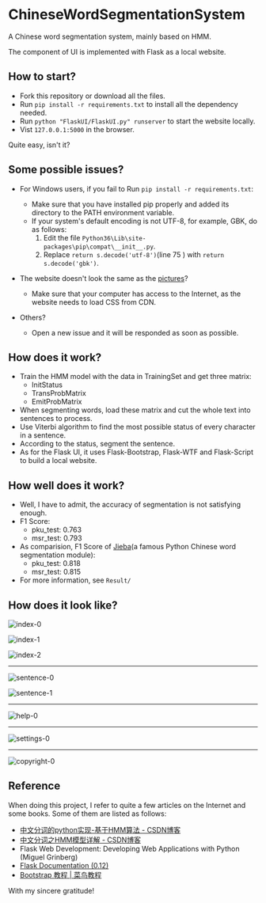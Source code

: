 # ChineseWordSegmentationSystem

A Chinese word segmentation system, mainly based on HMM.

The component of UI is implemented with Flask as a local website.

## How to start?

* Fork this repository or download all the files.
* Run `pip install -r requirements.txt` to install all the dependency needed.
* Run `python "FlaskUI/FlaskUI.py" runserver` to start the website locally.
* Vist `127.0.0.1:5000` in the browser.

Quite easy, isn't it?

## Some possible issues?

* For Windows users, if you fail to Run `pip install -r requirements.txt`:
    * Make sure that you have installed pip properly and added its directory to the PATH environment variable.
    * If your system's default encoding is not UTF-8, for example, GBK, do as follows:
        1. Edit the file `Python36\Lib\site-packages\pip\compat\__init__.py`.
        2. Replace `return s.decode('utf-8')`(line 75 ) with  `return s.decode('gbk')`.

* The website doesn't look the same as the [pictures](#how-does-it-look-like)?
    * Make sure that your computer has access to the Internet, as the website needs to load CSS from CDN.

* Others?
    * Open a new issue and it will be responded as soon as possible.

## How does it work?

* Train the HMM model with the data in TrainingSet and get three matrix:
    * InitStatus
    * TransProbMatrix
    * EmitProbMatrix
* When segmenting words, load these matrix and cut the whole text into sentences to process.
* Use Viterbi algorithm to find the most possible status of every character in a sentence.
* According to the status, segment the sentence.
* As for the Flask UI, it uses Flask-Bootstrap, Flask-WTF and Flask-Script to build a local website.

## How well does it work?

* Well, I have to admit, the accuracy of segmentation is not satisfying enough.
* F1 Score:
    * pku_test: 0.763
    * msr_test: 0.793
* As comparision, F1 Score of [Jieba](https://github.com/fxsjy/jieba)(a famous Python Chinese word segmentation module):
    * pku_test: 0.818
    * msr_test: 0.815
* For more information, see `Result/`

## How does it look like?

![index-0](/Result/screenshots/index-0.png "index")

![index-1](/Result/screenshots/index-1.png "index")

![index-2](/Result/screenshots/index-2.png "index")

---

![sentence-0](/Result/screenshots/sentence-0.png "sentence")

![sentence-1](/Result/screenshots/sentence-1.png "sentence")

---

![help-0](/Result/screenshots/help-0.png "help")

---

![settings-0](/Result/screenshots/settings-0.png "settings")

---

![copyright-0](/Result/screenshots/copyright-0.png "copyright")

## Reference

When doing this project, I refer to quite a few articles on the Internet and some books. Some of them are listed as follows:

* [中文分词的python实现-基于HMM算法 - CSDN博客](http://blog.csdn.net/orlandowww/article/details/52706135)
* [中文分词之HMM模型详解 - CSDN博客](http://blog.csdn.net/liujianfei526/article/details/50640176)
* Flask Web Development: Developing Web Applications with Python (Miguel Grinberg)
* [Flask Documentation (0.12)](http://flask.pocoo.org/docs/0.12/)
* [Bootstrap 教程 | 菜鸟教程](http://www.runoob.com/bootstrap/bootstrap-tutorial.html)

With my sincere gratitude!




